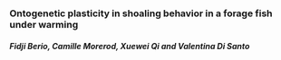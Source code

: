 ### Ontogenetic plasticity in shoaling behavior in a forage fish under warming 
##### Fidji Berio, Camille Morerod, Xuewei Qi and Valentina Di Santo
